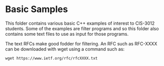 
Basic Samples
=============

This folder contains various basic C++ examples of interest to CIS-3012 students. Some of the
examples are filter programs and so this folder also contains some text files to use as input
for those programs.

The text RFCs make good fodder for filtering. An RFC such as RFC-XXXX can be downloaded with
wget using a command such as:

    wget https://www.ietf.org/rfc/rfcXXXX.txt
    
